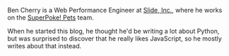 Ben Cherry is a Web Performance Engineer at [Slide, Inc.](http://www.slide.com), where he works on the [SuperPoke! Pets](http://www.superpokepets.com) team.

When he started this blog, he thought he'd be writing a lot about Python, but was surprised to discover that he really likes JavaScript, so he mostly writes about that instead.